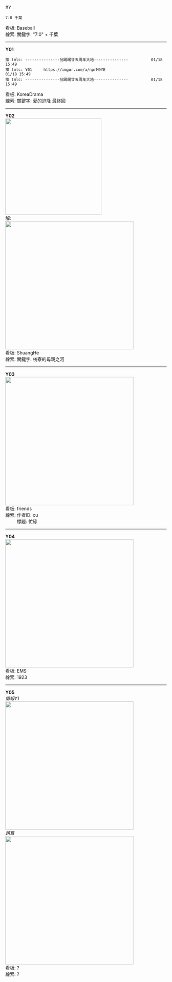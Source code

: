 #Y  
```
7:0 千葉 
```
看板: Baseball  
線索: 關鍵字: "7:0" + 千葉  
- - -
**Y01**
```
推 tmlc: ---------------批踢踢廿五周年大地---------------          01/18 15:49
推 tmlc: Y01     https://imgur.com/a/nprM9YE                       01/18 15:49
推 tmlc: ---------------批踢踢廿五周年大地---------------          01/18 15:49
```
看板: KoreaDrama  
線索: 關鍵字: 愛的迫降 最終回  
- - -
**Y02**  
<img src="https://i.imgur.com/U1h5MiR.jpg" width="300" hidth="500">  
解:  
<img src="https://i.imgur.com/mLTO4Zp.jpg" width="400" hidth="300">  
看板: ShuangHe  
線索: 關鍵字: 枋寮的母親之河  
- - -
**Y03**  
<img src="https://i.imgur.com/I462RYP.png" width="400" hidth="300">  
看板: friends  
線索: 作者ID: cu  
&emsp;&emsp;&nbsp;&nbsp;標題: 忙碌  
- - -
**Y04**  
<img src="https://imgur.com/Yheyuj9.jpg" width="400" hidth="300">  
看板: EMS  
線索: 1923  
- - -
**Y05**  
*情報Y1*  
<img src="https://i.imgur.com/CK6MCop.png" width="400" hidth="300">  
*題目*  
<img src="https://i.imgur.com/PxtcayA.png" width="400" hidth="300">  
看板: ?  
線索: ?  
